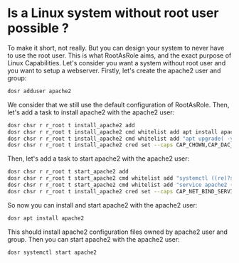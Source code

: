 # Is a Linux system without root user possible ?

To make it short, not really. But you can design your system to never have to use the root user. This is what RootAsRole aims, and the exact purpose of Linux Capabilities. Let's consider you want a system without root user and you want to setup a webserver. Firstly, let's create the apache2 user and group:

```bash
dosr adduser apache2
```

We consider that we still use the default configuration of RootAsRole. Then, let's add a task to install apache2 with the apache2 user:

```bash
dosr chsr r r_root t install_apache2 add
dosr chsr r r_root t install_apache2 cmd whitelist add apt install apache2
dosr chsr r r_root t install_apache2 cmd whitelist add "apt upgrade( -y)? apache2"
dosr chsr r r_root t install_apache2 cred set --caps CAP_CHOWN,CAP_DAC_OVERRIDE,CAP_NET_BIND_SERVICE,CAP_SETUID --setuid apache2 --setgid apache2
```

Then, let's add a task to start apache2 with the apache2 user:

```bash
dosr chsr r r_root t start_apache2 add
dosr chsr r r_root t start_apache2 cmd whitelist add "systemctl ((re)?start|stop) apache2"
dosr chsr r r_root t start_apache2 cmd whitelist add "service apache2 ((re)?start|stop)"
dosr chsr r r_root t install_apache2 cred set --caps CAP_NET_BIND_SERVICE,CAP_SETUID --setuid apache2 --setgid apache2
```

So now you can install and start apache2 with the apache2 user:

```bash
dosr apt install apache2
```

This should install apache2 configuration files owned by apache2 user and group. Then you can start apache2 with the apache2 user:

```bash
dosr systemctl start apache2
```